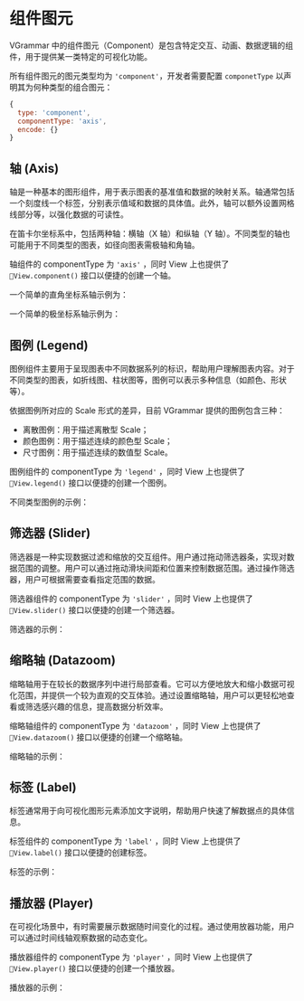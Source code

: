 # 组件图元

VGrammar 中的组件图元（Component）是包含特定交互、动画、数据逻辑的组件，用于提供某一类特定的可视化功能。

所有组件图元的图元类型均为 `'component'`，开发者需要配置 `componetType` 以声明其为何种类型的组合图元：

```js
{
  type: 'component',
  componentType: 'axis',
  encode: {}
}
```

## 轴 (Axis)

轴是一种基本的图形组件，用于表示图表的基准值和数据的映射关系。轴通常包括一个刻度线一个标签，分别表示值域和数据的具体值。此外，轴可以额外设置网格线部分等，以强化数据的可读性。

在笛卡尔坐标系中，包括两种轴：横轴（X 轴）和纵轴（Y 轴）。不同类型的轴也可能用于不同类型的图表，如径向图表需极轴和角轴。

轴组件的 componentType 为 `'axis'` ，同时 View 上也提供了 `View.component()` 接口以便捷的创建一个轴。

一个简单的直角坐标系轴示例为：

<div class="examples-ref-container" id="examples-ref-axis-rect" data-path="basic-mark-rect/basic-rect"></div>

一个简单的极坐标系轴示例为：

<div class="examples-ref-container" id="examples-ref-axis-polar" data-path="mark-interval/polar-interval"></div>

## 图例 (Legend)

图例组件主要用于呈现图表中不同数据系列的标识，帮助用户理解图表内容。对于不同类型的图表，如折线图、柱状图等，图例可以表示多种信息（如颜色、形状等）。

依据图例所对应的 Scale 形式的差异，目前 VGrammar 提供的图例包含三种：

- 离散图例：用于描述离散型 Scale；
- 颜色图例：用于描述连续的颜色型 Scale；
- 尺寸图例：用于描述连续的数值型 Scale。

图例组件的 componentType 为 `'legend'` ，同时 View 上也提供了 `View.legend()` 接口以便捷的创建一个图例。

不同类型图例的示例：

<div class="examples-ref-container" id="examples-ref-legend" data-path="component/legend"></div>

## 筛选器 (Slider)

筛选器是一种实现数据过滤和缩放的交互组件。用户通过拖动筛选器条，实现对数据范围的调整。用户可以通过拖动滑块间距和位置来控制数据范围。通过操作筛选器，用户可根据需要查看指定范围的数据。

筛选器组件的 componentType 为 `'slider'` ，同时 View 上也提供了 `View.slider()` 接口以便捷的创建一个筛选器。

筛选器的示例：

<div class="examples-ref-container" id="examples-ref-slider" data-path="component/slider"></div>

## 缩略轴 (Datazoom)

缩略轴用于在较长的数据序列中进行局部查看。它可以方便地放大和缩小数据可视化范围，并提供一个较为直观的交互体验。通过设置缩略轴，用户可以更轻松地查看或筛选感兴趣的信息，提高数据分析效率。

缩略轴组件的 componentType 为 `'datazoom'` ，同时 View 上也提供了 `View.datazoom()` 接口以便捷的创建一个缩略轴。

缩略轴的示例：

<div class="examples-ref-container" id="examples-ref-dataZoom" data-path="component/dataZoom"></div>

## 标签 (Label)

标签通常用于向可视化图形元素添加文字说明，帮助用户快速了解数据点的具体信息。

标签组件的 componentType 为 `'label'` ，同时 View 上也提供了 `View.label()` 接口以便捷的创建标签。

标签的示例：

<div class="examples-ref-container" id="examples-ref-label" data-path="component/label"></div>

## 播放器 (Player)

在可视化场景中，有时需要展示数据随时间变化的过程。通过使用放器功能，用户可以通过时间线轴观察数据的动态变化。

播放器组件的 componentType 为 `'player'` ，同时 View 上也提供了 `View.player()` 接口以便捷的创建一个播放器。

播放器的示例：

<div class="examples-ref-container" id="examples-ref-player" data-path="component/player"></div>
